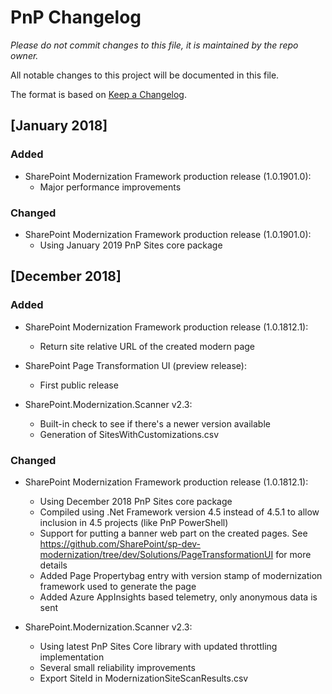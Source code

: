 # PnP Changelog
*Please do not commit changes to this file, it is maintained by the repo owner.*

All notable changes to this project will be documented in this file.

The format is based on [Keep a Changelog](http://keepachangelog.com/en/1.0.0/).

## [January 2018]

### Added

- SharePoint Modernization Framework production release (1.0.1901.0):
	- Major performance improvements

### Changed

- SharePoint Modernization Framework production release (1.0.1901.0):
	- Using January 2019 PnP Sites core package

## [December 2018]

### Added

- SharePoint Modernization Framework production release (1.0.1812.1):
	- Return site relative URL of the created modern page

- SharePoint Page Transformation UI (preview release):
	- First public release

- SharePoint.Modernization.Scanner v2.3:
	- Built-in check to see if there's a newer version available
	- Generation of SitesWithCustomizations.csv

### Changed

- SharePoint Modernization Framework production release (1.0.1812.1):
	- Using December 2018 PnP Sites core package
	- Compiled using .Net Framework version 4.5 instead of 4.5.1 to allow inclusion in 4.5 projects (like PnP PowerShell)
	- Support for putting a banner web part on the created pages. See https://github.com/SharePoint/sp-dev-modernization/tree/dev/Solutions/PageTransformationUI for more details
	- Added Page Propertybag entry with version stamp of modernization framework used to generate the page
	- Added Azure AppInsights based telemetry, only anonymous data is sent

- SharePoint.Modernization.Scanner v2.3:
	- Using latest PnP Sites Core library with updated throttling implementation
	- Several small reliability improvements
	- Export SiteId in ModernizationSiteScanResults.csv
